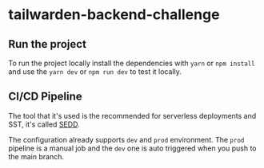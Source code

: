 # tailwarden-backend-challenge

## Run the project

To run the project locally install the dependencies with `yarn` or `npm install` and use the `yarn dev` or `npm run dev` to test it locally.

## CI/CD Pipeline

The tool that it's used is the recommended for serverless deployments and SST, it's called [SEDD](https://seed.run/).

The configuration already supports `dev` and `prod` environment. The `prod` pipeline is a manual job and the `dev` one is auto triggered when you push to the main branch.
